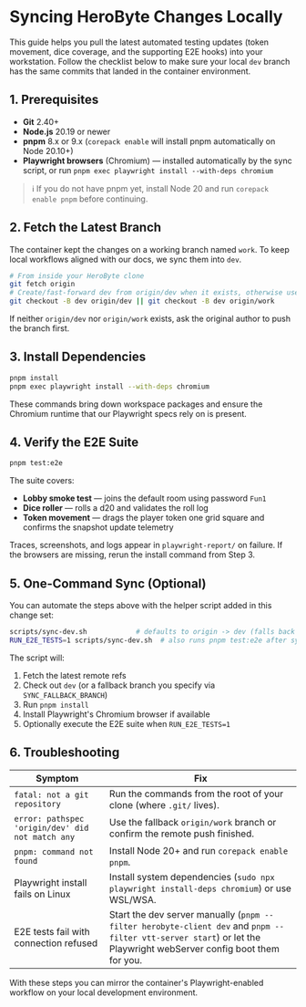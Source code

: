 # Syncing HeroByte Changes Locally

This guide helps you pull the latest automated testing updates (token movement, dice coverage, and the supporting E2E hooks) into your workstation. Follow the checklist below to make sure your local `dev` branch has the same commits that landed in the container environment.

## 1. Prerequisites

- **Git** 2.40+
- **Node.js** 20.19 or newer
- **pnpm** 8.x or 9.x (`corepack enable` will install pnpm automatically on Node 20.10+)
- **Playwright browsers** (Chromium) — installed automatically by the sync script, or run `pnpm exec playwright install --with-deps chromium`

> ℹ️  If you do not have pnpm yet, install Node 20 and run `corepack enable pnpm` before continuing.

## 2. Fetch the Latest Branch

The container kept the changes on a working branch named `work`. To keep local workflows aligned with our docs, we sync them into `dev`.

```bash
# From inside your HeroByte clone
git fetch origin
# Create/fast-forward dev from origin/dev when it exists, otherwise use origin/work
git checkout -B dev origin/dev || git checkout -B dev origin/work
```

If neither `origin/dev` nor `origin/work` exists, ask the original author to push the branch first.

## 3. Install Dependencies

```bash
pnpm install
pnpm exec playwright install --with-deps chromium
```

These commands bring down workspace packages and ensure the Chromium runtime that our Playwright specs rely on is present.

## 4. Verify the E2E Suite

```bash
pnpm test:e2e
```

The suite covers:

- **Lobby smoke test** — joins the default room using password `Fun1`
- **Dice roller** — rolls a d20 and validates the roll log
- **Token movement** — drags the player token one grid square and confirms the snapshot update telemetry

Traces, screenshots, and logs appear in `playwright-report/` on failure. If the browsers are missing, rerun the install command from Step 3.

## 5. One-Command Sync (Optional)

You can automate the steps above with the helper script added in this change set:

```bash
scripts/sync-dev.sh            # defaults to origin -> dev (falls back to work)
RUN_E2E_TESTS=1 scripts/sync-dev.sh  # also runs pnpm test:e2e after syncing
```

The script will:

1. Fetch the latest remote refs
2. Check out `dev` (or a fallback branch you specify via `SYNC_FALLBACK_BRANCH`)
3. Run `pnpm install`
4. Install Playwright's Chromium browser if available
5. Optionally execute the E2E suite when `RUN_E2E_TESTS=1`

## 6. Troubleshooting

| Symptom | Fix |
| --- | --- |
| `fatal: not a git repository` | Run the commands from the root of your clone (where `.git/` lives). |
| `error: pathspec 'origin/dev' did not match any` | Use the fallback `origin/work` branch or confirm the remote push finished. |
| `pnpm: command not found` | Install Node 20+ and run `corepack enable pnpm`. |
| Playwright install fails on Linux | Install system dependencies (`sudo npx playwright install-deps chromium`) or use WSL/WSA. |
| E2E tests fail with connection refused | Start the dev server manually (`pnpm --filter herobyte-client dev` and `pnpm --filter vtt-server start`) or let the Playwright webServer config boot them for you. |

With these steps you can mirror the container's Playwright-enabled workflow on your local development environment.

